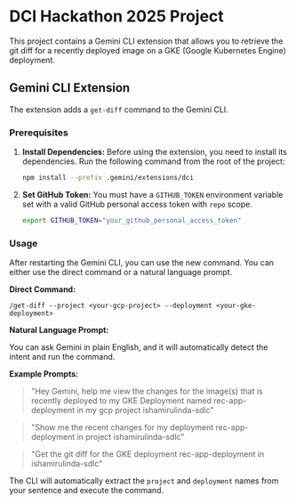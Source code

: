 # DCI Hackathon 2025 Project

This project contains a Gemini CLI extension that allows you to retrieve the git diff for a recently deployed image on a GKE (Google Kubernetes Engine) deployment.

## Gemini CLI Extension

The extension adds a `get-diff` command to the Gemini CLI.

### Prerequisites

1.  **Install Dependencies:** Before using the extension, you need to install its dependencies. Run the following command from the root of the project:
    ```bash
    npm install --prefix .gemini/extensions/dci
    ```

2.  **Set GitHub Token:** You must have a `GITHUB_TOKEN` environment variable set with a valid GitHub personal access token with `repo` scope.
    ```bash
    export GITHUB_TOKEN="your_github_personal_access_token"
    ```

### Usage

After restarting the Gemini CLI, you can use the new command. You can either use the direct command or a natural language prompt.

**Direct Command:**
```
/get-diff --project <your-gcp-project> --deployment <your-gke-deployment>
```

**Natural Language Prompt:**

You can ask Gemini in plain English, and it will automatically detect the intent and run the command.

**Example Prompts:**
> "Hey Gemini, help me view the changes for the image(s) that is recently deployed to my GKE Deployment named rec-app-deployment in my gcp project ishamirulinda-sdlc"

> "Show me the recent changes for my deployment rec-app-deployment in project ishamirulinda-sdlc"

> "Get the git diff for the GKE deployment rec-app-deployment in ishamirulinda-sdlc"

The CLI will automatically extract the `project` and `deployment` names from your sentence and execute the command.